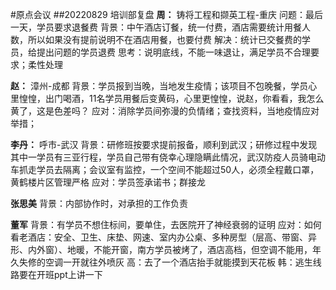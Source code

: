 #原点会议
##20220829 培训部复盘
**周：** 铸将工程和撷英工程-重庆
问题：最后一天，学员要求退餐费
背景：中午酒店订餐，统一付费，酒店需要统计用餐人数，所以如果没有提前说明不在酒店用餐，也要付费
解决：统计已交餐费的学员，给提出问题的学员退费
思考：说明底线，不能一味退让，满足学员不合理要求；柔性处理

**赵：** 漳州-成都
背景：学员报到当晚，当地发生疫情；该项目不包晚餐，学员心里惶惶，出门喝酒，11名学员用餐后变黄码，心里更惶惶，说赵，你看看，我怎么黄了，这是色差吗？
应对：消除学员间弥漫的负情绪；查找资料，当地疫情应对举措；

**李丹：** 呼市-武汉
背景：研修班按要求提前报备，顺利到武汉；研修过程中发现其中一学员有三亚行程，学员自己带有侥幸心理隐瞒此情况，武汉防疫人员骑电动车抓走学员去隔离；会议室有监控，一个空间不能超过50人，必须全程戴口罩，黄鹤楼片区管理严格
应对：学员签承诺书；群接龙

**张思美**
背景：内部协作时，对承担的工作负责

**董军**
背景：有学员不想住标间，要单住，去医院开了神经衰弱的证明
应对：如何看老酒店：安全、卫生、床垫、网速、室内办公桌、多种房型（层高、带窗、异形、内外窗）、地暖，不能开窗，南方学员被烤了，酒店高档，但空调不能用，年久失修的空调一开就往外喷灰
高：去了一个酒店抬手就能摸到天花板
韩：逃生线路要在开班ppt上讲一下